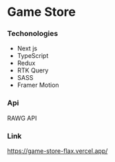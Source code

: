 # Game Store

### Techonologies

- Next js
- TypeScript
- Redux
- RTK Query
- SASS
- Framer Motion

### Api

RAWG API

### Link

https://game-store-flax.vercel.app/
